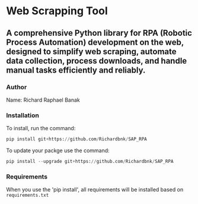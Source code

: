 # Web Scrapping Tool
## A comprehensive Python library for RPA (Robotic Process Automation) development on the web, designed to simplify web scraping, automate data collection, process downloads, and handle manual tasks efficiently and reliably.

### Author

Name: Richard Raphael Banak

### Installation

To install, run the command:

```python
pip install git+https://github.com/Richardbnk/SAP_RPA
```

To update your packge use the command:

```python
pip install --upgrade git+https://github.com/Richardbnk/SAP_RPA
```

### Requirements

When you use the 'pip install', all requirements will be installed based on `requirements.txt`
